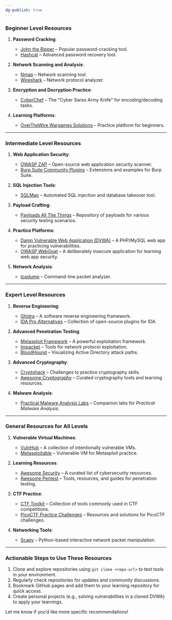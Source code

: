 ```yaml
---
dg-publish: true
---
```


### **Beginner Level Resources**

1. **Password Cracking**:
    
    - [John the Ripper](https://github.com/openwall/john) – Popular password-cracking tool.
    - [Hashcat](https://github.com/hashcat/hashcat) – Advanced password recovery tool.
2. **Network Scanning and Analysis**:
    
    - [Nmap](https://github.com/nmap/nmap) – Network scanning tool.
    - [Wireshark](https://github.com/wireshark/wireshark) – Network protocol analyzer.
3. **Encryption and Decryption Practice**:
    
    - [CyberChef](https://github.com/gchq/CyberChef) – The "Cyber Swiss Army Knife" for encoding/decoding tasks.
4. **Learning Platforms**:
    
    - [OverTheWire Wargames Solutions](https://github.com/OverTheWireOrg/OverTheWire-website) – Practice platform for beginners.

---

### **Intermediate Level Resources**

1. **Web Application Security**:
    
    - [OWASP ZAP](https://github.com/zaproxy/zaproxy) – Open-source web application security scanner.
    - [Burp Suite Community Plugins](https://github.com/PortSwigger) – Extensions and examples for Burp Suite.
2. **SQL Injection Tools**:
    
    - [SQLMap](https://github.com/sqlmapproject/sqlmap) – Automated SQL injection and database takeover tool.
3. **Payload Crafting**:
    
    - [Payloads All The Things](https://github.com/swisskyrepo/PayloadsAllTheThings) – Repository of payloads for various security testing scenarios.
4. **Practice Platforms**:
    
    - [Damn Vulnerable Web Application (DVWA)](https://github.com/digininja/DVWA) – A PHP/MySQL web app for practicing vulnerabilities.
    - [OWASP WebGoat](https://github.com/WebGoat/WebGoat) – A deliberately insecure application for learning web app security.
5. **Network Analysis**:
    
    - [tcpdump](https://github.com/the-tcpdump-group/tcpdump) – Command-line packet analyzer.

---

### **Expert Level Resources**

1. **Reverse Engineering**:
    
    - [Ghidra](https://github.com/NationalSecurityAgency/ghidra) – A software reverse engineering framework.
    - [IDA Pro Alternatives](https://github.com/onethawt/idaplugin-database) – Collection of open-source plugins for IDA.
2. **Advanced Penetration Testing**:
    
    - [Metasploit Framework](https://github.com/rapid7/metasploit-framework) – A powerful exploitation framework.
    - [Impacket](https://github.com/fortra/impacket) – Tools for network protocol exploitation.
    - [BloodHound](https://github.com/BloodHoundAD/BloodHound) – Visualizing Active Directory attack paths.
3. **Advanced Cryptography**:
    
    - [Cryptohack](https://github.com/cryptohack/cryptohack) – Challenges to practice cryptography skills.
    - [Awesome Cryptography](https://github.com/sobolevn/awesome-cryptography) – Curated cryptography tools and learning resources.
4. **Malware Analysis**:
    
    - [Practical Malware Analysis Labs](https://github.com/mikesiko/Practical-Malware-Analysis-Labs) – Companion labs for _Practical Malware Analysis_.

---

### **General Resources for All Levels**

1. **Vulnerable Virtual Machines**:
    
    - [VulnHub](https://github.com/VulnHub/VulnHub) – A collection of intentionally vulnerable VMs.
    - [Metasploitable](https://github.com/rapid7/metasploitable3) – Vulnerable VM for Metasploit practice.
2. **Learning Resources**:
    
    - [Awesome Security](https://github.com/sbilly/awesome-security) – A curated list of cybersecurity resources.
    - [Awesome Pentest](https://github.com/enaqx/awesome-pentest) – Tools, resources, and guides for penetration testing.
3. **CTF Practice**:
    
    - [CTF Toolkit](https://github.com/zardus/ctf-tools) – Collection of tools commonly used in CTF competitions.
    - [PicoCTF Practice Challenges](https://github.com/picoCTF) – Resources and solutions for PicoCTF challenges.
4. **Networking Tools**:
    
    - [Scapy](https://github.com/secdev/scapy) – Python-based interactive network packet manipulation.

---

### **Actionable Steps to Use These Resources**

1. Clone and explore repositories using `git clone <repo-url>` to test tools in your environment.
2. Regularly check repositories for updates and community discussions.
3. Bookmark GitHub pages and add them to your learning repository for quick access.
4. Create personal projects (e.g., solving vulnerabilities in a cloned DVWA) to apply your learnings.

Let me know if you’d like more specific recommendations!